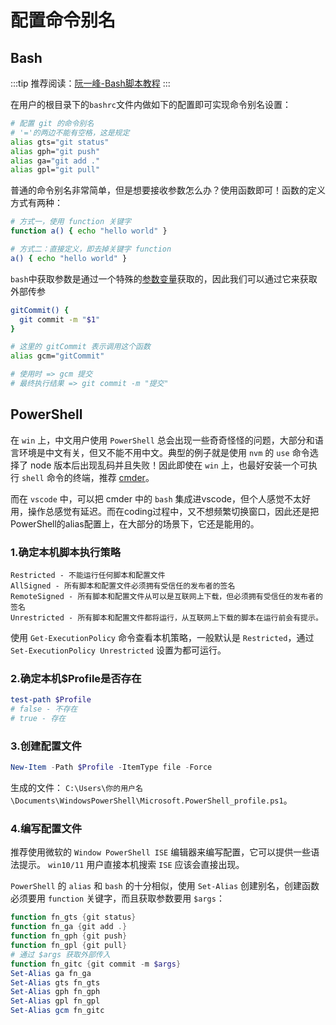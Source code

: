 # 配置命令别名

## Bash

:::tip
推荐阅读：[阮一峰-Bash脚本教程](https://wangdoc.com/bash/intro.html)
:::

在用户的根目录下的`bashrc`文件内做如下的配置即可实现命令别名设置：

```bash
# 配置 git 的命令别名
# '='的两边不能有空格，这是规定
alias gts="git status"
alias gph="git push"
alias ga="git add ."
alias gpl="git pull"
```

普通的命令别名非常简单，但是想要接收参数怎么办？使用函数即可！函数的定义方式有两种：

```bash
# 方式一，使用 function 关键字
function a() { echo "hello world" }

# 方式二：直接定义，即去掉关键字 function
a() { echo "hello world" } 
```

`bash`中获取参数是通过一个特殊的[参数变量](https://wangdoc.com/bash/function.html#%E5%8F%82%E6%95%B0%E5%8F%98%E9%87%8F)获取的，因此我们可以通过它来获取外部传参

```bash
gitCommit() {
  git commit -m "$1"
}

# 这里的 gitCommit 表示调用这个函数
alias gcm="gitCommit"

# 使用时 => gcm 提交
# 最终执行结果 => git commit -m "提交"
```

## PowerShell

在 `win` 上，中文用户使用 `PowerShell` 总会出现一些奇奇怪怪的问题，大部分和语言环境是中文有关，但又不能不用中文。典型的例子就是使用 `nvm` 的 `use` 命令选择了 node 版本后出现乱码并且失败！因此即使在 `win` 上，也最好安装一个可执行 `shell` 命令的终端，推荐 [cmder](https://cmder.net/)。

而在 `vscode` 中，可以把 cmder 中的 `bash` 集成进vscode，但个人感觉不太好用，操作总感觉有延迟。而在coding过程中，又不想频繁切换窗口，因此还是把PowerShell的alias配置上，在大部分的场景下，它还是能用的。

### 1.确定本机脚本执行策略

```text
Restricted - 不能运行任何脚本和配置文件
AllSigned - 所有脚本和配置文件必须拥有受信任的发布者的签名
RemoteSigned - 所有脚本和配置文件从可以是互联网上下载，但必须拥有受信任的发布者的签名
Unrestricted - 所有脚本和配置文件都将运行，从互联网上下载的脚本在运行前会有提示。
```

使用 `Get-ExecutionPolicy` 命令查看本机策略，一般默认是 `Restricted`，通过 `Set-ExecutionPolicy Unrestricted` 设置为都可运行。

### 2.确定本机$Profile是否存在

```powershell
test-path $Profile
# false - 不存在
# true - 存在
```

### 3.创建配置文件

```powershell
New-Item -Path $Profile -ItemType file -Force
```

生成的文件： `C:\Users\你的用户名\Documents\WindowsPowerShell\Microsoft.PowerShell_profile.ps1`。

### 4.编写配置文件

推荐使用微软的 `Window PowerShell ISE` 编辑器来编写配置，它可以提供一些语法提示。 `win10/11` 用户直接本机搜索 `ISE` 应该会直接出现。

`PowerShell` 的 `alias` 和 `bash` 的十分相似，使用 `Set-Alias` 创建别名，创建函数必须要用 `function` 关键字，而且获取参数要用 `$args`：

```powershell
function fn_gts {git status}
function fn_ga {git add .}
function fn_gph {git push}
function fn_gpl {git pull}
# 通过 $args 获取外部传入
function fn_gitc {git commit -m $args}
Set-Alias ga fn_ga
Set-Alias gts fn_gts
Set-Alias gph fn_gph
Set-Alias gpl fn_gpl
Set-Alias gcm fn_gitc
```
